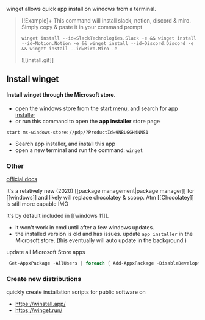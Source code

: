 winget allows quick app install on windows from a terminal.

> [!Example]+
> This command will install slack, notion, discord & miro.
> Simply copy & paste it in your command prompt
> 
> ```batch
> winget install --id=SlackTechnologies.Slack -e && winget install --id=Notion.Notion -e && winget install --id=Discord.Discord -e && winget install --id=Miro.Miro -e
> ```
> ![[install.gif]]

## Install winget

#### Install winget through the Microsoft store.

- open the windows store from the start menu, and search for [app installer](ms-windows-store://pdp/?ProductId=9NBLGGH4NNS1)
- or run this command to open the **app installer** store page
```batch
start ms-windows-store://pdp/?ProductId=9NBLGGH4NNS1
```

- Search app installer, and install this app
- open a new terminal and run the command: `winget`

### Other
[official docs](https://learn.microsoft.com/en-us/windows/package-manager/winget/)

it's a relatively new (2020) [[package management|package manager]] for [[windows]] and likely will replace chocolatey & scoop. Atm [[Chocolatey]] is still more capable IMO

it's by default included in [[windows 11]].
- it won't work in cmd until after a few windows updates.
- the installed version is old and has issues. update `app installer` in the Microsoft store. (this eventually will auto update in the background.)

update all Microsoft Store apps
```powershell
 Get-AppxPackage -AllUsers | foreach { Add-AppxPackage -DisableDevelopmentMode -Register "$($_.InstallLocation)\AppXManifest.xml" }
```
### Create new distributions
quickly create installation scripts for public software on
-   https://winstall.app/
-   https://winget.run/

